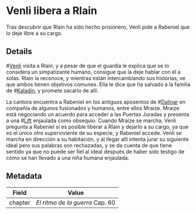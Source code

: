# Venli libera a Rlain
Tras descubrir que Rlain ha sido hecho prisionero, Venli pide a Rabeniel que lo deje libre a su cargo.

## Details
#[Venli](characters/venli) visita a Rlain, y a pesar de que el guardia le explica que se lo considera un simpatizante humano, consigue que la deje hablar con él a solas. Rlain la reconoce, y mientras están intercambiando sus historias, ve que ambos tienen objetivos comunes. Ella le dice que ha salvado a la familia de #[Kaladin](characters/kaladin), y promete sacarlo de allí.

La cantora encuentra a Rabeniel en los antiguos aposentos de #[Dalinar](characters/dalinar) en compañía de algunos fusionados y humanos, entre ellos Mraize. Mraize está negociando un acuerdo para acceder a las Puertas Juradas y presenta a una  #[Lift](characters/lift) enjaulada como obsequio. Cuando Mraize se marcha, Venli pregunta a Rabeniel si es posible liberar a Rlain y dejarlo a su cargo, ya que es el único otro superviviente de su especie, y Rabeniel accede. Venli se marcha en dirección a su habitación, y al llegar allí intenta jurar su siguiente ideal pero sus palabras son rechazadas, y se da cuenta de que tiene sentido ya que no puede ser fiel al ideal después de haber sido testigo de cómo se han llevado a una niña humana enjaulada.

## Metadata
| Field | Value |
| ----- | ----- |
| chapter | *El ritmo de la guerra* Cap. 60|

